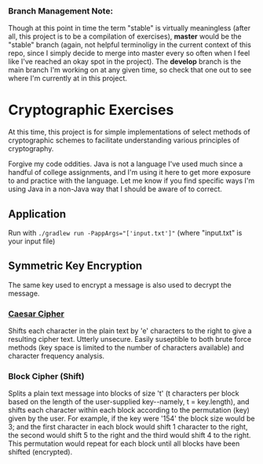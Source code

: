 ### Branch Management Note:

Though at this point in time the term "stable" is virtually meaningless (after all, this project is to be a compilation of exercises), **master** would be the "stable" branch (again, not helpful terminoligy in the current context of this repo, since I simply decide to merge into master every so often when I feel like I've reached an okay spot in the project). The **develop** branch is the main branch I'm working on at any given time, so check that one out to see where I'm currently at in this project.

# Cryptographic Exercises

At this time, this project is for simple implementations of select methods of cryptographic schemes to facilitate understanding various principles of cryptography.

Forgive my code oddities. Java is not a language I've used much since a handful of college assignments, and I'm using it here to get more exposure to and practice with the language. Let me know if you find specific ways I'm using Java in a non-Java way that I should be aware of to correct.

## Application

Run with `./gradlew run -PappArgs="['input.txt']"` (where "input.txt" is your input file)

## Symmetric Key Encryption

The same key used to encrypt a message is also used to decrypt the message.

### [Caesar Cipher](https://en.wikipedia.org/wiki/Caesar_cipher)

Shifts each character in the plain text by 'e' characters to the right to give a resulting cipher text. Utterly unsecure. Easily suseptible to both brute force methods (key space is limited to the number of characters available) and character frequency analysis.

### Block Cipher (Shift)

Splits a plain text message into blocks of size 't' (t characters per block based on the length of the user-supplied key--namely, t = key.length), and shifts each character within each block according to the permutation (key) given by the user. For example, if the key were '154' the block size would be 3; and the first character in each block would shift 1 character to the right, the second would shift 5 to the right and the third would shift 4 to the right. This permutation would repeat for each block until all blocks have been shifted (encrypted).